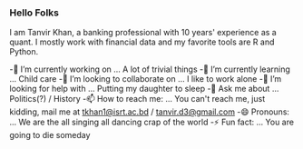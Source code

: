 ### Hello Folks
I am Tanvir Khan, a banking professional with 10 years' experience as a quant. I mostly work with financial data and my favorite tools are R and Python. 

-🔭 I’m currently working on ... A lot of trivial things
-🌱 I’m currently learning ... Child care
-👯 I’m looking to collaborate on ... I like to work alone
-🤔 I’m looking for help with ... Putting my daughter to sleep
-💬 Ask me about ... Politics(?) / History
-📫 How to reach me: ... You can't reach me, just kidding, mail me at tkhan1@isrt.ac.bd / tanvir.d3@gmail.com
-😄 Pronouns: ... We are the all singing all dancing crap of the world
-⚡ Fun fact: ... You are going to die someday


